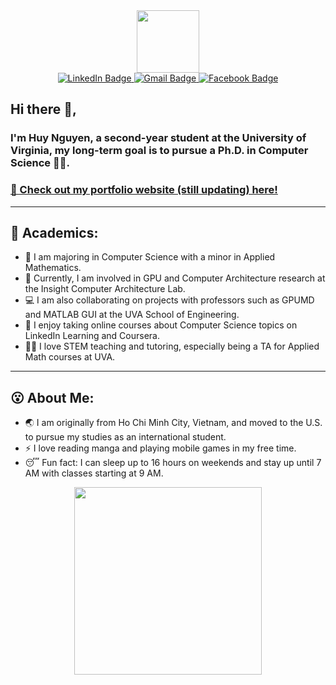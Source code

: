 <div id="header" align="center">
  <img src="https://media.giphy.com/media/M9gbBd9nbDrOTu1Mqx/giphy.gif" width="100"/>
</div>

<div id="badges" align="center">
  <a href="https://www.linkedin.com/in/huynguyen04/">
    <img src="https://img.shields.io/badge/LinkedIn-blue?style=for-the-badge&logo=linkedin&logoColor=white" alt="LinkedIn Badge"/>
  </a>
  <a href = "mailto:ngh810pth@gmail.com">
    <img src="https://img.shields.io/badge/Gmail-red?style=for-the-badge&logo=gmail&logoColor=white" alt="Gmail Badge"/>
  </a>
  <a href="https://www.facebook.com/HuyNguYen121104">
    <img src="https://img.shields.io/badge/Facebook-blue?style=for-the-badge&logo=facebook&logoColor=white" alt="Facebook Badge"/>
  </a>
</div>

## Hi there 👋, 

### I'm Huy Nguyen, a second-year student at the University of Virginia, my long-term goal is to pursue a Ph.D. in Computer Science 👨‍💻. 

### [🔗 Check out my portfolio website (still updating) here!](https://huy310304.github.io/)
-------

## 📝 Academics: 
- 🎒 I am majoring in Computer Science with a minor in Applied Mathematics.
- 🔭 Currently, I am involved in GPU and Computer Architecture research at the Insight Computer Architecture Lab.
- 💻 I am also collaborating on projects with professors such as GPUMD and MATLAB GUI at the UVA School of Engineering. 
- 🌱 I enjoy taking online courses about Computer Science topics on LinkedIn Learning and Coursera. 
- 👨‍🏫 I love STEM teaching and tutoring, especially being a TA for Applied Math courses at UVA.
-------

## 😮 About Me: 
- 🌏 I am originally from Ho Chi Minh City, Vietnam, and moved to the U.S. to pursue my studies as an international student.
- ⚡ I love reading manga and playing mobile games in my free time.
- 😴 Fun fact: I can sleep up to 16 hours on weekends and stay up until 7 AM with classes starting at 9 AM.
  
<div id="header" align="center">
  <img src="https://media.giphy.com/media/itdYhaQ5GKXczC1WFJ/giphy.gif" width="300">
</div>







<!--
**huy310304/huy310304** is a ✨ _special_ ✨ repository because its `README.md` (this file) appears on your GitHub profile.

Here are some ideas to get you started:

- 🔭 I’m currently working on ...
- 🌱 I’m currently learning ...
- 👯 I’m looking to collaborate on ...
- 🤔 I’m looking for help with ...
- 💬 Ask me about ...
- 📫 How to reach me: ...
- 😄 Pronouns: ...
- ⚡ Fun fact: ...
-->
